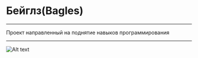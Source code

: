 # Бейглз(Bagles)
___

Проект направленный на поднятие навыков программирования

___

![Alt text](C:\Users\Us1\Documents\GitHub\Bagles\foto\21.jpg?raw=true "Title")